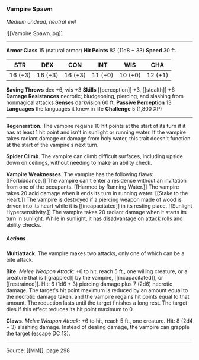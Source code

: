 ### Vampire Spawn
_Medium undead, neutral evil_

![[Vampire Spawn.jpg]]




---

**Armor Class** 15 (natural armor)
**Hit Points** 82 (11d8 + 33)
**Speed** 30 ft.

| STR     | DEX     | CON     | INT     | WIS     | CHA     |
|---------|---------|---------|---------|---------|---------|
| 16 (+3) | 16 (+3) | 16 (+3) | 11 (+0) | 10 (+0) | 12 (+1) |

**Saving Throws** dex +6, wis +3
**Skills** [[perception]] +3, [[stealth]] +6
**Damage Resistances** necrotic; bludgeoning, piercing, and slashing from nonmagical attacks
**Senses** darkvision 60 ft.
**Passive Perception** 13
**Languages** the languages it knew in life
**Challenge** 5 (1,800 XP)

---

**Regeneration**. The vampire regains 10 hit points at the start of its turn if it has at least 1 hit point and isn't in sunlight or running water. If the vampire takes radiant damage or damage from holy water, this trait doesn't function at the start of the vampire's next turn.

**Spider Climb**. The vampire can climb difficult surfaces, including upside down on ceilings, without needing to make an ability check.

**Vampire Weaknesses**. The vampire has the following flaws: [[Forbiddance.]] The vampire can't enter a residence without an invitation from one of the occupants. [[Harmed by Running Water.]] The vampire takes 20 acid damage when it ends its turn in running water. [[Stake to the Heart.]] The vampire is destroyed if a piercing weapon made of wood is driven into its heart while it is [[incapacitated]] in its resting place. [[Sunlight Hypersensitivity.]] The vampire takes 20 radiant damage when it starts its turn in sunlight. While in sunlight, it has disadvantage on attack rolls and ability checks.

##### Actions
**Multiattack**. The vampire makes two attacks, only one of which can be a bite attack.

**Bite**. _Melee Weapon Attack:_ +6 to hit, reach 5 ft., one willing creature, or a creature that is [[grappled]] by the vampire, [[incapacitated]], or [[restrained]]. Hit: 6 (1d6 + 3) piercing damage plus 7 (2d6) necrotic damage. The target's hit point maximum is reduced by an amount equal to the necrotic damage taken, and the vampire regains hit points equal to that amount. The reduction lasts until the target finishes a long rest. The target dies if this effect reduces its hit point maximum to 0.

**Claws**. _Melee Weapon Attack:_ +6 to hit, reach 5 ft., one creature. Hit: 8 (2d4 + 3) slashing damage. Instead of dealing damage, the vampire can grapple the target (escape DC 13).


---

Source: [[MM]], page 298